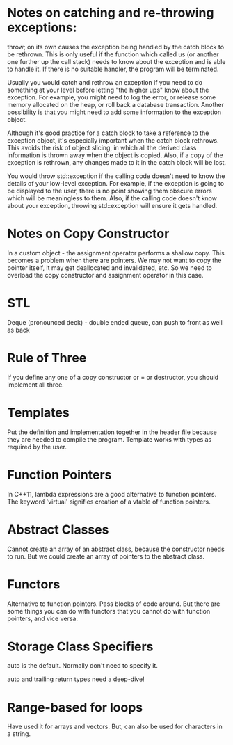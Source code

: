 # Notes on catching and re-throwing exceptions:

throw; on its own causes the exception being handled by the catch block to be rethrown.
This is only useful if the function which called us (or another one further up the call stack)
needs to know about the exception and is able to handle it. If there is no suitable handler, the program will be terminated.

Usually you would catch and rethrow an exception if you need to do something at your level before letting "the higher ups"
know about the exception. For example, you might need to log the error, or release some memory allocated on the heap,
or roll back a database transaction. Another possibility is that you might need to add some information to the exception object.

Although it's good practice for a catch block to take a reference to the exception object, it's especially important
when the catch block rethrows. This avoids the risk of object slicing, in which all the derived class information
is thrown away when the object is copied. Also, if a copy of the exception is rethrown, any changes made to it in the
catch block will be lost.

You would throw std::exception if the calling code doesn't need to know the details of your low-level exception.
For example, if the exception is going to be displayed to the user, there is no point showing them obscure errors
which will be meaningless to them. Also, if the calling code doesn't know about your exception, throwing std::exception
will ensure it gets handled.

# Notes on Copy Constructor

In a custom object - the assignment operator performs a shallow copy. This becomes a problem when there are pointers.
We may not want to copy the pointer itself, it may get deallocated and invalidated, etc.
So we need to overload the copy constructor and assignment operator in this case.

# STL

Deque (pronounced deck) - double ended queue, can push to front as well as back

# Rule of Three

If you define any one of a copy constructor or = or destructor, you should implement all three.

# Templates

Put the definition and implementation together in the header file because they are needed to compile the program.
Template works with types as required by the user.

# Function Pointers

In C++11, lambda expressions are a good alternative to function pointers.
The keyword 'virtual' signifies creation of a vtable of function pointers.

# Abstract Classes 

Cannot create an array of an abstract class, because the constructor needs to run.
But we could create an array of pointers to the abstract class.

# Functors 

Alternative to function pointers. Pass blocks of code around.
But there are some things you can do with functors that you cannot do with function pointers, and vice versa.

# Storage Class Specifiers

auto is the default. Normally don't need to specify it.

auto and trailing return types need a deep-dive!

# Range-based for loops

Have used it for arrays and vectors. But, can also be used for characters in a string.
